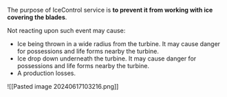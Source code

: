 
The purpose of IceControl service is **to prevent it from working with ice covering the blades**. 

Not reacting upon such event may cause:
- Ice being thrown in a wide radius from the turbine. It may cause danger for possessions and life forms nearby the turbine.
- Ice drop down underneath the turbine. It may cause danger for possessions and life forms nearby the turbine.
- A production losses.


![[Pasted image 20240617103216.png]]